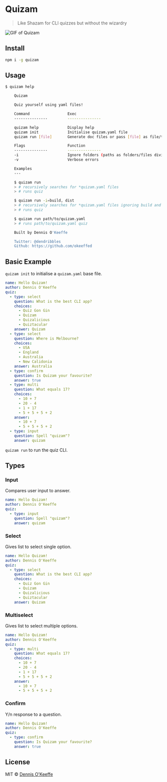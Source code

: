 # Quizam

> Like Shazam for CLI quizzes but without the wizardry

![GIF of Quizam](https://media.giphy.com/media/1oCYIQ1ZwweQ1sCgxg/giphy.gif)

## Install

```sh
npm i -g quizam
```

## Usage

```sh
$ quizam help

    Quizam

    Quiz yourself using yaml files!

    Command                 Exec
    ---------------         ---------------

    quizam help             Display help
    quizam init             Initialise quizam.yaml file
    quizam run [file]       Generate doc files or pass [file] as file/to/path to generate doc for specific file

    Flags                   Function
    ---------------         ---------------
    -i                      Ignore folders (paths as folders/files divided by commas)
    -v                      Verbose errors

    Examples
    ---

    $ quizam run
    > # recursively searches for *quizam.yaml files
    > # runs quiz

    $ quizam run -i=build, dist
    > # recursively searches for *quizam.yaml files ignoring build and dist dir
    > # runs quiz

    $ quizam run path/to/quizam.yaml
    > # runs path/to/quizam.yaml quiz

    Built by Dennis O'Keeffe

    Twitter: @dendribbles
    Github: https://github.com/okeeffed
```

## Basic Example

`quizam init` to initialise a `quizam.yaml` base file.

```yaml
name: Hello Quizam!
author: Dennis O'Keeffe
quiz:
  - type: select
    question: What is the best CLI app?
    choices:
      - Quiz Gon Gin
      - Quizam
      - Quizalicious
      - Quiztacular
    answer: Quizam
  - type: select
    question: Where is Melbourne?
    choices:
      - USA
      - England
      - Australia
      - New Calidonia
    answer: Australia
  - type: confirm
    question: Is Quizam your favourite?
    answer: true
  - type: multi
    question: What equals 17?
    choices:
      - 10 + 7
      - 20 - 4
      - 1 + 17
      - 5 + 5 + 5 + 2
    answer:
      - 10 + 7
      - 5 + 5 + 5 + 2
  - type: input
    question: Spell "quizam"?
    answer: quizam
```

`quizam run` to run the quiz CLI.

## Types

### Input

Compares user input to answer.

```yaml
name: Hello Quizam!
author: Dennis O'Keeffe
quiz:
  - type: input
    question: Spell "quizam"?
    answer: quizam
```

### Select

Gives list to select single option.

```yaml
name: Hello Quizam!
author: Dennis O'Keeffe
quiz:
  - type: select
    question: What is the best CLI app?
    choices:
      - Quiz Gon Gin
      - Quizam
      - Quizalicious
      - Quiztacular
    answer: Quizam
```

### Multiselect

Gives list to select multiple options.

```yaml
name: Hello Quizam!
author: Dennis O'Keeffe
quiz:
  - type: multi
    question: What equals 17?
    choices:
      - 10 + 7
      - 20 - 4
      - 1 + 17
      - 5 + 5 + 5 + 2
    answer:
      - 10 + 7
      - 5 + 5 + 5 + 2
```

### Confirm

Y/n response to a question.

```yaml
name: Hello Quizam!
author: Dennis O'Keeffe
quiz:
  - type: confirm
    question: Is Quizam your favourite?
    answer: true
```

## License

MIT © [Dennis O'Keeffe](https://dennisokeeffe.com)
